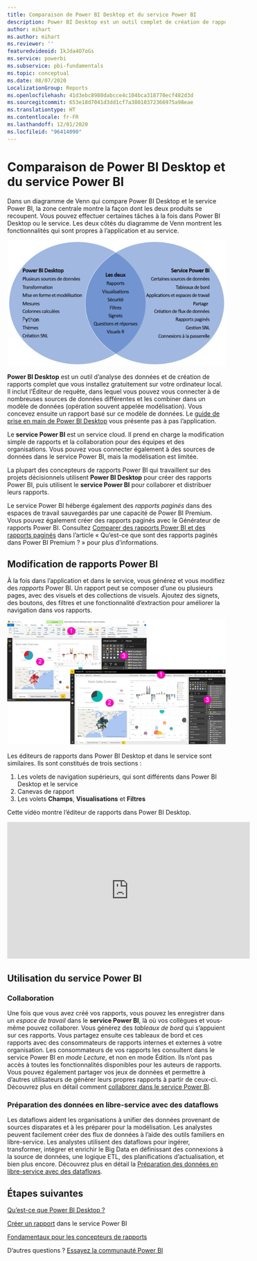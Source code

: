 ```yaml
---
title: Comparaison de Power BI Desktop et du service Power BI
description: Power BI Desktop est un outil complet de création de rapports et d’analyses de données. Le service Power BI est un service cloud en ligne qui permet aux équipes et aux entreprises d’apporter des modifications simples à des rapports et de collaborer.
author: mihart
ms.author: mihart
ms.reviewer: ''
featuredvideoid: IkJda4O7oGs
ms.service: powerbi
ms.subservice: pbi-fundamentals
ms.topic: conceptual
ms.date: 08/07/2020
LocalizationGroup: Reports
ms.openlocfilehash: 41d3ebc8980dabcce4c104bca318770ecf482d3d
ms.sourcegitcommit: 653e18d7041d3dd1cf7a38010372366975a98eae
ms.translationtype: HT
ms.contentlocale: fr-FR
ms.lasthandoff: 12/01/2020
ms.locfileid: "96414090"
---
```

# <a name="comparing-power-bi-desktop-and-the-power-bi-service"></a>Comparaison de Power BI Desktop et du service Power BI

Dans un diagramme de Venn qui compare Power BI Desktop et le service Power BI, la zone centrale montre la façon dont les deux produits se recoupent. Vous pouvez effectuer certaines tâches à la fois dans Power BI Desktop ou le service. Les deux côtés du diagramme de Venn montrent les fonctionnalités qui sont propres à l’application et au service.  

![Diagramme de Venn montrant la relation entre Power BI Desktop et le service Power BI.](media/service-service-vs-desktop/power-bi-venn-desktop-service.png)

**Power BI Desktop** est un outil d’analyse des données et de création de rapports complet que vous installez gratuitement sur votre ordinateur local. Il inclut l’Éditeur de requête, dans lequel vous pouvez vous connecter à de nombreuses sources de données différentes et les combiner dans un modèle de données (opération souvent appelée modélisation). Vous concevez ensuite un rapport basé sur ce modèle de données. Le [guide de prise en main de Power BI Desktop](desktop-getting-started.md) vous présente pas à pas l’application.

Le **service Power BI** est un service cloud. Il prend en charge la modification simple de rapports et la collaboration pour des équipes et des organisations. Vous pouvez vous connecter également à des sources de données dans le service Power BI, mais la modélisation est limitée.

La plupart des concepteurs de rapports Power BI qui travaillent sur des projets décisionnels utilisent **Power BI Desktop** pour créer des rapports Power BI, puis utilisent le **service Power BI** pour collaborer et distribuer leurs rapports.

Le service Power BI héberge également des *rapports paginés* dans des espaces de travail sauvegardés par une capacité de Power BI Premium. Vous pouvez également créer des rapports paginés avec le Générateur de rapports Power BI. Consultez [Comparer des rapports Power BI et des rapports paginés](../paginated-reports/paginated-reports-report-builder-power-bi.md#compare-power-bi-reports-and-paginated-reports) dans l’article « Qu’est-ce que sont des rapports paginés dans Power BI Premium ? » pour plus d’informations.

## <a name="editing-power-bi-reports"></a>Modification de rapports Power BI

À la fois dans l’application et dans le service, vous générez et vous modifiez des *rapports* Power BI. Un rapport peut se composer d’une ou plusieurs pages, avec des visuels et des collections de visuels. Ajoutez des signets, des boutons, des filtres et une fonctionnalité d’extraction pour améliorer la navigation dans vos rapports.

![Captures d’écran de Power BI Desktop et du service Power BI, avec des sections numérotées.](media/service-service-vs-desktop/power-bi-editing-desktop-service.png)

Les éditeurs de rapports dans Power BI Desktop et dans le service sont similaires. Ils sont constitués de trois sections :  

1. Les volets de navigation supérieurs, qui sont différents dans Power BI Desktop et le service    
2. Canevas de rapport     
3. Les volets **Champs**, **Visualisations** et **Filtres**

Cette vidéo montre l’éditeur de rapports dans Power BI Desktop. 

<iframe width="560" height="315" src="https://www.youtube.com/embed/IkJda4O7oGs" frameborder="0" allowfullscreen></iframe>

## <a name="working-in-the-power-bi-service"></a>Utilisation du service Power BI

### <a name="collaborating"></a>Collaboration

Une fois que vous avez créé vos rapports, vous pouvez les enregistrer dans un *espace de travail* dans le **service Power BI**, là où vos collègues et vous-même pouvez collaborer. Vous générez des *tableaux de bord* qui s’appuient sur ces rapports. Vous partagez ensuite ces tableaux de bord et ces rapports avec des consommateurs de rapports internes et externes à votre organisation. Les consommateurs de vos rapports les consultent dans le service Power BI en *mode Lecture*, et non en mode Édition. Ils n’ont pas accès à toutes les fonctionnalités disponibles pour les auteurs de rapports.  Vous pouvez également partager vos jeux de données et permettre à d’autres utilisateurs de générer leurs propres rapports à partir de ceux-ci. Découvrez plus en détail comment [collaborer dans le service Power BI](../collaborate-share/service-new-workspaces.md).

### <a name="self-service-data-prep-with-dataflows"></a>Préparation des données en libre-service avec des dataflows

Les dataflows aident les organisations à unifier des données provenant de sources disparates et à les préparer pour la modélisation. Les analystes peuvent facilement créer des flux de données à l’aide des outils familiers en libre-service. Les analystes utilisent des dataflows pour ingérer, transformer, intégrer et enrichir le Big Data en définissant des connexions à la source de données, une logique ETL, des planifications d’actualisation, et bien plus encore. Découvrez plus en détail la [Préparation des données en libre-service avec des dataflows](../transform-model/dataflows/dataflows-introduction-self-service.md).

## <a name="next-steps"></a>Étapes suivantes

[Qu’est-ce que Power BI Desktop ?](desktop-what-is-desktop.md)

[Créer un rapport](../create-reports/service-report-create-new.md) dans le service Power BI

[Fondamentaux pour les concepteurs de rapports](service-basic-concepts.md)

D’autres questions ? [Essayez la communauté Power BI](https://community.powerbi.com/)